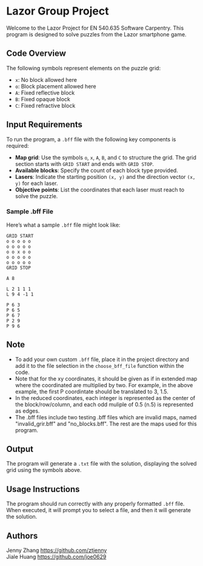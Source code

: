# Lazor Group Project

Welcome to the Lazor Project for EN 540.635 Software Carpentry. This program is designed to solve puzzles from the Lazor smartphone game.

## Code Overview
The following symbols represent elements on the puzzle grid:
- `x`: No block allowed here
- `o`: Block placement allowed here
- `A`: Fixed reflective block
- `B`: Fixed opaque block
- `C`: Fixed refractive block

## Input Requirements
To run the program, a `.bff` file with the following key components is required:
  - **Map grid**: Use the symbols `o`, `x`, `A`, `B`, and `C` to structure the grid. The grid section starts with `GRID START` and ends with `GRID STOP`.
  - **Available blocks**: Specify the count of each block type provided.
  - **Lasers**: Indicate the starting position `(x, y)` and the direction vector `(x, y)` for each laser.
  - **Objective points**: List the coordinates that each laser must reach to solve the puzzle.

### Sample .bff File
Here’s what a sample `.bff` file might look like:

    GRID START
    o o o o o
    o o o o o
    o o x o o
    o o o o o
    o o o o o
    GRID STOP
    
    A 8
    
    L 2 1 1 1
    L 9 4 -1 1
    
    P 6 3
    P 6 5
    P 6 7
    P 2 9
    P 9 6

## Note
  - To add your own custom `.bff` file, place it in the project directory and add it to the file selection in the `choose_bff_file` function within the code.<br />
  - Note that for the xy coordinates, it should be given as if in extended map where the coordinated are multiplied by two. For example, in the above example, the first P coordintate should be translated to 3, 1.5.<br />
  - In the reduced coordinates, each integer is represented as the center of the block/row/column, and each odd muliple of 0.5 (n.5) is represented as edges. 
  - The .bff files include two testing .bff files which are invalid maps, named "invalid_grir.bff" and "no_blocks.bff". The rest are the maps used for this program.




## Output
The program will generate a `.txt` file with the solution, displaying the solved grid using the symbols above.

## Usage Instructions
The program should run correctly with any properly formatted `.bff` file. When executed, it will prompt you to select a file, and then it will generate the solution.

## Authors
  Jenny Zhang https://github.com/ztjenny<br />
  Jiale Huang https://github.com/joe0629
  
    
    

